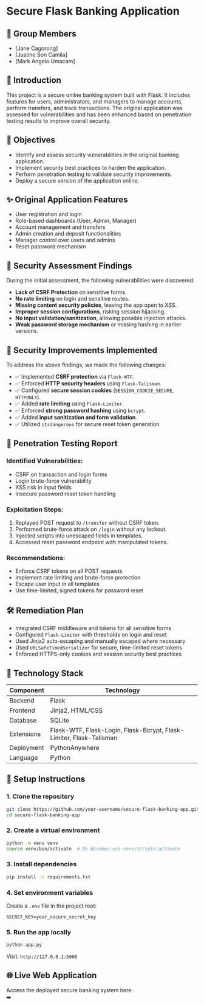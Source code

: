 # Secure Flask Banking Application

## 👥 Group Members
- [Jane Cagorong]
- [Justine Son Camila]
- [Mark Angelo Umacam]


## 📘 Introduction

This project is a secure online banking system built with Flask. It includes features for users, administrators, and managers to manage accounts, perform transfers, and track transactions. The original application was assessed for vulnerabilities and has been enhanced based on penetration testing results to improve overall security.

## 🎯 Objectives

- Identify and assess security vulnerabilities in the original banking application.
- Implement security best practices to harden the application.
- Perform penetration testing to validate security improvements.
- Deploy a secure version of the application online.

## ✨ Original Application Features

- User registration and login
- Role-based dashboards (User, Admin, Manager)
- Account management and transfers
- Admin creation and deposit functionalities
- Manager control over users and admins
- Reset password mechanism

## 🚨 Security Assessment Findings

During the initial assessment, the following vulnerabilities were discovered:

- **Lack of CSRF Protection** on sensitive forms.
- **No rate limiting** on login and sensitive routes.
- **Missing content security policies**, leaving the app open to XSS.
- **Improper session configurations**, risking session hijacking.
- **No input validation/sanitization**, allowing possible injection attacks.
- **Weak password storage mechanism** or missing hashing in earlier versions.

## 🔐 Security Improvements Implemented

To address the above findings, we made the following changes:

- ✅ Implemented **CSRF protection** via `Flask-WTF`.
- ✅ Enforced **HTTP security headers** using `Flask-Talisman`.
- ✅ Configured **secure session cookies** (`SESSION_COOKIE_SECURE`, `HTTPONLY`).
- ✅ Added **rate limiting** using `Flask-Limiter`.
- ✅ Enforced **strong password hashing** using `bcrypt`.
- ✅ Added **input sanitization and form validation**.
- ✅ Utilized `itsdangerous` for secure reset token generation.

## 🧪 Penetration Testing Report

### Identified Vulnerabilities:
- CSRF on transaction and login forms
- Login brute-force vulnerability
- XSS risk in input fields
- Insecure password reset token handling

### Exploitation Steps:
1. Replayed POST request to `/transfer` without CSRF token.
2. Performed brute-force attack on `/login` without any lockout.
3. Injected scripts into unescaped fields in templates.
4. Accessed reset password endpoint with manipulated tokens.

### Recommendations:
- Enforce CSRF tokens on all POST requests
- Implement rate limiting and brute-force protection
- Escape user input in all templates
- Use time-limited, signed tokens for password reset

## 🛠 Remediation Plan

- Integrated CSRF middleware and tokens for all sensitive forms
- Configured `Flask-Limiter` with thresholds on login and reset
- Used Jinja2 auto-escaping and manually escaped where necessary
- Used `URLSafeTimedSerializer` for secure, time-limited reset tokens
- Enforced HTTPS-only cookies and session security best practices

## 🧰 Technology Stack

| Component       | Technology          |
|----------------|---------------------|
| Backend         | Flask               |
| Frontend        | Jinja2, HTML/CSS    |
| Database        | SQLite              |
| Extensions      | Flask-WTF, Flask-Login, Flask-Bcrypt, Flask-Limiter, Flask-Talisman |
| Deployment      | PythonAnywhere      |
| Language        | Python              |

## 🚀 Setup Instructions

### 1. Clone the repository
```bash
git clone https://github.com/your-username/secure-flask-banking-app.git
cd secure-flask-banking-app
```

### 2. Create a virtual environment
```bash
python -m venv venv
source venv/bin/activate  # On Windows use venv\Scripts\activate
```

### 3. Install dependencies
```bash
pip install -r requirements.txt
```

### 4. Set environment variables
Create a `.env` file in the project root:

```
SECRET_KEY=your_secure_secret_key
```

### 5. Run the app locally
```bash
python app.py
```

Visit: `http://127.0.0.1:5000`


## 🌐 Live Web Application

Access the deployed secure banking system here:  
➡️ 
